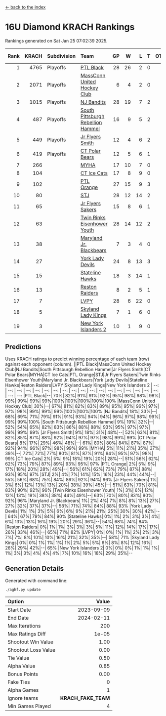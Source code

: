 [<- back to the index](readme.md)
# 16U Diamond KRACH Rankings
Rankings generated on Sat Jan 25 07:02:39 2025.

Rank|KRACH|Subdivision|Team|GP|W|L|T|OTW|OTL|SoS|Exp Wins|Win Diff
---:|---:|:---|:---|---:|---:|---:|---:|---:|---:|---:|---:|---:
1|4765|Playoffs|[PTL Black](https://gamesheetstats.com/seasons/3663/teams/140833/schedule)|28|26|2|0|3|0|432|26.8|-0.0
2|2071|Playoffs|[MassConn United Hockey Club](https://gamesheetstats.com/seasons/3663/teams/140835/schedule)|6|4|2|0|0|0|1682|4.8|-0.0
3|1015|Playoffs|[NJ Bandits](https://gamesheetstats.com/seasons/3663/teams/140836/schedule)|28|19|7|2|0|3|965|20.8|-0.0
4|487|Playoffs|[South Pittsburgh Rebellion Hammel](https://gamesheetstats.com/seasons/3663/teams/140839/schedule)|16|9|5|2|0|0|788|10.8|-0.0
5|449|Playoffs|[Jr Flyers Smith](https://gamesheetstats.com/seasons/3663/teams/140837/schedule)|12|4|6|2|1|2|1486|5.8|-0.0
6|419|Playoffs|[CT Polar Bears](https://gamesheetstats.com/seasons/3663/teams/140834/schedule)|12|5|6|1|0|0|1168|6.3|-0.0
7|266||[MYHA](https://gamesheetstats.com/seasons/3663/teams/140838/schedule)|17|10|7|0|0|0|770|10.9|0.0
8|104||[CT Ice Cats](https://gamesheetstats.com/seasons/3663/teams/140846/schedule)|17|8|9|0|0|1|667|8.9|0.0
9|102||[PTL Orange](https://gamesheetstats.com/seasons/3663/teams/140842/schedule)|27|15|9|3|1|0|168|17.4|0.0
10|80||[STJ](https://gamesheetstats.com/seasons/3663/teams/140841/schedule)|28|12|14|2|0|1|969|13.9|0.0
11|65||[Jr Flyers Sakers](https://gamesheetstats.com/seasons/3663/teams/140843/schedule)|15|8|6|1|2|0|111|9.4|0.0
12|63||[Twin Rinks Eisenhower Youth](https://gamesheetstats.com/seasons/3663/teams/140847/schedule)|28|14|12|2|3|0|126|15.9|0.0
13|38||[Maryland Jr. Blackbears](https://gamesheetstats.com/seasons/3663/teams/140848/schedule)|7|3|4|0|0|1|684|3.9|0.0
14|27||[York Lady Devils](https://gamesheetstats.com/seasons/3663/teams/140845/schedule)|24|8|13|3|0|2|260|10.4|0.0
15|15||[Stateline Hawks](https://gamesheetstats.com/seasons/3663/teams/140840/schedule)|18|3|14|1|0|1|939|4.4|0.0
16|13||[Reston Raiders](https://gamesheetstats.com/seasons/3663/teams/140850/schedule)|8|2|5|1|1|0|38|3.4|0.0
17|7||[LVPY](https://gamesheetstats.com/seasons/3663/teams/140844/schedule)|28|6|22|0|0|1|439|6.9|0.0
18|5||[Skyland Lady Kings](https://gamesheetstats.com/seasons/3663/teams/140849/schedule)|7|1|6|0|1|0|46|1.9|0.0
19|3||[New York Islanders 2](https://gamesheetstats.com/seasons/3663/teams/140851/schedule)|10|1|9|0|0|0|59|1.9|0.0

## Predictions
Uses KRACH ratings to predict winning percentage of each team (row) against each opponent (column).
||PTL Black|MassConn United Hockey Club|NJ Bandits|South Pittsburgh Rebellion Hammel|Jr Flyers Smith|CT Polar Bears|MYHA|CT Ice Cats|PTL Orange|STJ|Jr Flyers Sakers|Twin Rinks Eisenhower Youth|Maryland Jr. Blackbears|York Lady Devils|Stateline Hawks|Reston Raiders|LVPY|Skyland Lady Kings|New York Islanders 2
| --: | --: | --: | --: | --: | --: | --: | --: | --: | --: | --: | --: | --: | --: | --: | --: | --: | --: | --: | --: 
|PTL Black|--| 70%| 82%| 91%| 91%| 92%| 95%| 98%| 98%| 98%| 99%| 99%| 99%| 99%|100%|100%|100%|100%|100%
|MassConn United Hockey Club| 30%|--| 67%| 81%| 82%| 83%| 89%| 95%| 95%| 96%| 97%| 97%| 98%| 99%| 99%| 99%|100%|100%|100%
|NJ Bandits| 18%| 33%|--| 68%| 69%| 71%| 79%| 91%| 91%| 93%| 94%| 94%| 96%| 97%| 98%| 99%| 99%| 99%|100%
|South Pittsburgh Rebellion Hammel|  9%| 19%| 32%|--| 52%| 54%| 65%| 82%| 83%| 86%| 88%| 88%| 93%| 95%| 97%| 97%| 99%| 99%| 99%
|Jr Flyers Smith|  9%| 18%| 31%| 48%|--| 52%| 63%| 81%| 82%| 85%| 87%| 88%| 92%| 94%| 97%| 97%| 98%| 99%| 99%
|CT Polar Bears|  8%| 17%| 29%| 46%| 48%|--| 61%| 80%| 80%| 84%| 87%| 87%| 92%| 94%| 96%| 97%| 98%| 99%| 99%
|MYHA|  5%| 11%| 21%| 35%| 37%| 39%|--| 72%| 72%| 77%| 80%| 81%| 87%| 91%| 94%| 95%| 97%| 98%| 99%
|CT Ice Cats|  2%|  5%|  9%| 18%| 19%| 20%| 28%|--| 51%| 56%| 62%| 62%| 73%| 79%| 87%| 89%| 93%| 95%| 97%
|PTL Orange|  2%|  5%|  9%| 17%| 18%| 20%| 28%| 49%|--| 56%| 61%| 62%| 73%| 79%| 87%| 88%| 93%| 95%| 97%
|STJ|  2%|  4%|  7%| 14%| 15%| 16%| 23%| 44%| 44%|--| 55%| 56%| 68%| 75%| 84%| 86%| 92%| 94%| 96%
|Jr Flyers Sakers|  1%|  3%|  6%| 12%| 13%| 13%| 20%| 38%| 39%| 45%|--| 51%| 63%| 70%| 81%| 83%| 90%| 92%| 96%
|Twin Rinks Eisenhower Youth|  1%|  3%|  6%| 12%| 12%| 13%| 19%| 38%| 38%| 44%| 49%|--| 63%| 70%| 80%| 83%| 90%| 92%| 96%
|Maryland Jr. Blackbears|  1%|  2%|  4%|  7%|  8%|  8%| 13%| 27%| 27%| 32%| 37%| 37%|--| 58%| 71%| 74%| 84%| 88%| 93%
|York Lady Devils|  1%|  1%|  3%|  5%|  6%|  6%|  9%| 21%| 21%| 25%| 30%| 30%| 42%|--| 64%| 67%| 79%| 84%| 90%
|Stateline Hawks|  0%|  1%|  2%|  3%|  3%|  4%|  6%| 13%| 13%| 16%| 19%| 20%| 29%| 36%|--| 54%| 68%| 74%| 84%
|Reston Raiders|  0%|  1%|  1%|  3%|  3%|  3%|  5%| 11%| 12%| 14%| 17%| 17%| 26%| 33%| 46%|--| 65%| 71%| 82%
|LVPY|  0%|  0%|  1%|  1%|  2%|  2%|  3%|  7%|  7%|  8%| 10%| 10%| 16%| 21%| 32%| 35%|--| 58%| 71%
|Skyland Lady Kings|  0%|  0%|  1%|  1%|  1%|  1%|  2%|  5%|  5%|  6%|  8%|  8%| 12%| 16%| 26%| 29%| 42%|--| 65%
|New York Islanders 2|  0%|  0%|  0%|  1%|  1%|  1%|  1%|  3%|  3%|  4%|  4%|  4%|  7%| 10%| 16%| 18%| 29%| 35%|--

## Generation Details

Generated with command line:
```
./aghf.py update
```

| Option | Value |
| :----- | ----: |
| Start Date | 2023-09-09 |
| End Date | 2024-02-11 |
| Max Iterations | 200 |
| Max Ratings Diff | 1e-05 |
| Shootout Win Value | 1.00 |
| Shootout Loss Value | 0.00 |
| Tie Value | 0.50 |
| Alpha Value | 0.85 |
| Bonus Points | 0.00 |
| Fake Ties | 0 |
| Alpha Games | 1 |
| Ignore teams | __KRACH_FAKE_TEAM__ |
| Min Games Played | 4 |

